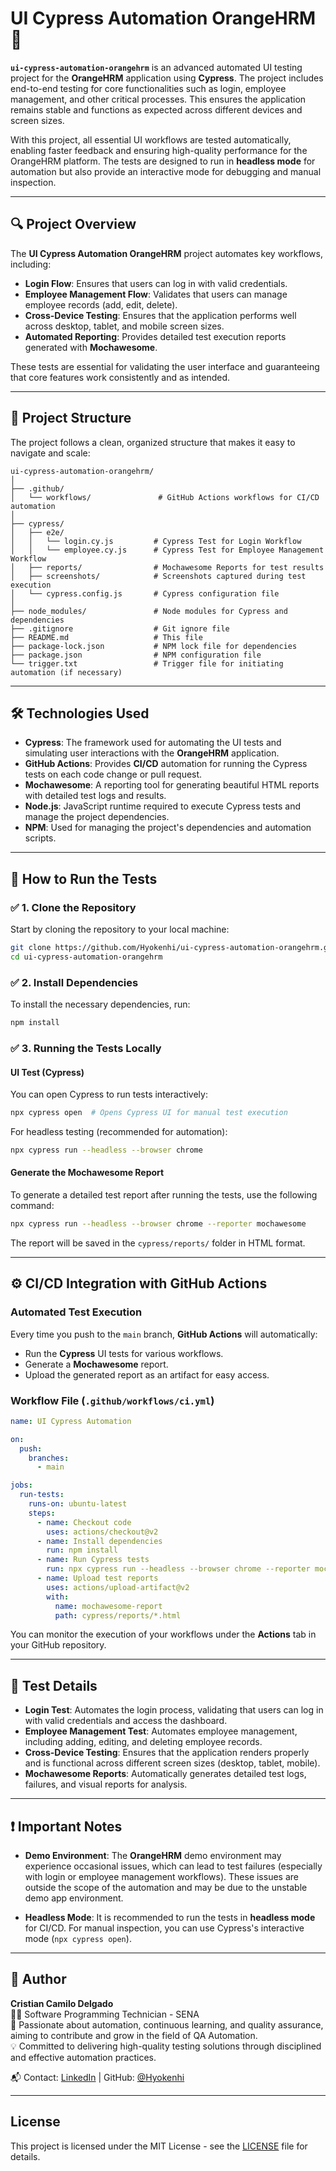 
# UI Cypress Automation OrangeHRM 🚀

**`ui-cypress-automation-orangehrm`** is an advanced automated UI testing project for the **OrangeHRM** application using **Cypress**. The project includes end-to-end testing for core functionalities such as login, employee management, and other critical processes. This ensures the application remains stable and functions as expected across different devices and screen sizes.

With this project, all essential UI workflows are tested automatically, enabling faster feedback and ensuring high-quality performance for the OrangeHRM platform. The tests are designed to run in **headless mode** for automation but also provide an interactive mode for debugging and manual inspection.

---

## 🔍 Project Overview

The **UI Cypress Automation OrangeHRM** project automates key workflows, including:

- **Login Flow**: Ensures that users can log in with valid credentials.
- **Employee Management Flow**: Validates that users can manage employee records (add, edit, delete).
- **Cross-Device Testing**: Ensures that the application performs well across desktop, tablet, and mobile screen sizes.
- **Automated Reporting**: Provides detailed test execution reports generated with **Mochawesome**.

These tests are essential for validating the user interface and guaranteeing that core features work consistently and as intended.

---

## 📁 Project Structure

The project follows a clean, organized structure that makes it easy to navigate and scale:

```
ui-cypress-automation-orangehrm/
│
├── .github/
│   └── workflows/               # GitHub Actions workflows for CI/CD automation
│
├── cypress/
│   ├── e2e/
│   │   └── login.cy.js         # Cypress Test for Login Workflow
│   │   └── employee.cy.js      # Cypress Test for Employee Management Workflow
│   ├── reports/                # Mochawesome Reports for test results
│   ├── screenshots/            # Screenshots captured during test execution
│   └── cypress.config.js       # Cypress configuration file
│
├── node_modules/               # Node modules for Cypress and dependencies
├── .gitignore                  # Git ignore file
├── README.md                   # This file
├── package-lock.json           # NPM lock file for dependencies
├── package.json                # NPM configuration file
└── trigger.txt                 # Trigger file for initiating automation (if necessary)
```

---

## 🛠️ Technologies Used

- **Cypress**: The framework used for automating the UI tests and simulating user interactions with the **OrangeHRM** application.
- **GitHub Actions**: Provides **CI/CD** automation for running the Cypress tests on each code change or pull request.
- **Mochawesome**: A reporting tool for generating beautiful HTML reports with detailed test logs and results.
- **Node.js**: JavaScript runtime required to execute Cypress tests and manage the project dependencies.
- **NPM**: Used for managing the project's dependencies and automation scripts.

---

## 🚀 How to Run the Tests

### ✅ 1. Clone the Repository

Start by cloning the repository to your local machine:

```bash
git clone https://github.com/Hyokenhi/ui-cypress-automation-orangehrm.git
cd ui-cypress-automation-orangehrm
```

### ✅ 2. Install Dependencies

To install the necessary dependencies, run:

```bash
npm install
```

### ✅ 3. Running the Tests Locally

#### UI Test (Cypress)

You can open Cypress to run tests interactively:

```bash
npx cypress open  # Opens Cypress UI for manual test execution
```

For headless testing (recommended for automation):

```bash
npx cypress run --headless --browser chrome
```

#### Generate the Mochawesome Report

To generate a detailed test report after running the tests, use the following command:

```bash
npx cypress run --headless --browser chrome --reporter mochawesome
```

The report will be saved in the `cypress/reports/` folder in HTML format.

---

## ⚙️ CI/CD Integration with GitHub Actions

### Automated Test Execution

Every time you push to the `main` branch, **GitHub Actions** will automatically:

- Run the **Cypress** UI tests for various workflows.
- Generate a **Mochawesome** report.
- Upload the generated report as an artifact for easy access.

### Workflow File (`.github/workflows/ci.yml`)

```yaml
name: UI Cypress Automation

on:
  push:
    branches:
      - main

jobs:
  run-tests:
    runs-on: ubuntu-latest
    steps:
      - name: Checkout code
        uses: actions/checkout@v2
      - name: Install dependencies
        run: npm install
      - name: Run Cypress tests
        run: npx cypress run --headless --browser chrome --reporter mochawesome
      - name: Upload test reports
        uses: actions/upload-artifact@v2
        with:
          name: mochawesome-report
          path: cypress/reports/*.html
```

You can monitor the execution of your workflows under the **Actions** tab in your GitHub repository.

---

## 📝 Test Details

- **Login Test**: Automates the login process, validating that users can log in with valid credentials and access the dashboard.
- **Employee Management Test**: Automates employee management, including adding, editing, and deleting employee records.
- **Cross-Device Testing**: Ensures that the application renders properly and is functional across different screen sizes (desktop, tablet, mobile).
- **Mochawesome Reports**: Automatically generates detailed test logs, failures, and visual reports for analysis.

---

## ❗ Important Notes

- **Demo Environment**: The **OrangeHRM** demo environment may experience occasional issues, which can lead to test failures (especially with login or employee management workflows). These issues are outside the scope of the automation and may be due to the unstable demo app environment.
  
- **Headless Mode**: It is recommended to run the tests in **headless mode** for CI/CD. For manual inspection, you can use Cypress's interactive mode (`npx cypress open`).

---

## 👤 Author

**Cristian Camilo Delgado**  
👨‍💻 Software Programming Technician - SENA  
🚀 Passionate about automation, continuous learning, and quality assurance, aiming to contribute and grow in the field of QA Automation.  
💡 Committed to delivering high-quality testing solutions through disciplined and effective automation practices.

📬 Contact: [LinkedIn](https://www.linkedin.com/in/Hyokenhi/) | GitHub: [@Hyokenhi](https://github.com/Hyokenhi)

---

## License

This project is licensed under the MIT License - see the [LICENSE](LICENSE) file for details.
